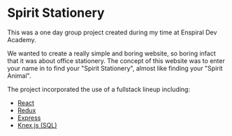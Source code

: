 # Spirit Stationery

This was a one day group project created during my time at Enspiral Dev Academy.

We wanted to create a really simple and boring website, so boring infact that it was about office stationery.
The concept of this website was to enter your name in to find your "Spirit Stationery", almost like finding your "Spirit Animal".

The project incorporated the use of a fullstack lineup including:

* [React](https://reactjs.org/docs/getting-started.html)
* [Redux](https://redux.js.org/)
* [Express](https://expressjs.com/en/api.html)
* [Knex.js (SQL)](https://knexjs.org/)
